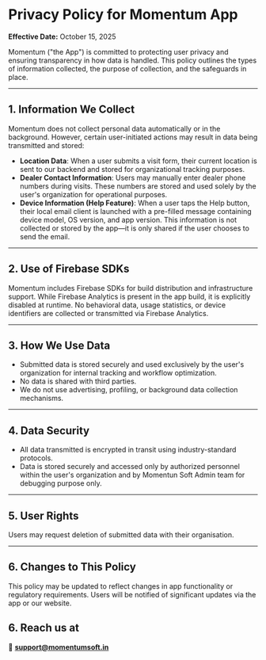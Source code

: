 # Privacy Policy for Momentum App

**Effective Date:** October 15, 2025

Momentum ("the App") is committed to protecting user privacy and ensuring transparency in how data is handled. This policy outlines the types of information collected, the purpose of collection, and the safeguards in place.

---

## 1. Information We Collect

Momentum does not collect personal data automatically or in the background. However, certain user-initiated actions may result in data being transmitted and stored:

- **Location Data**: When a user submits a visit form, their current location is sent to our backend and stored for organizational tracking purposes.
- **Dealer Contact Information**: Users may manually enter dealer phone numbers during visits. These numbers are stored and used solely by the user's organization for operational purposes.
- **Device Information (Help Feature)**: When a user taps the Help button, their local email client is launched with a pre-filled message containing device model, OS version, and app version. This information is not collected or stored by the app—it is only shared if the user chooses to send the email.

---

## 2. Use of Firebase SDKs

Momentum includes Firebase SDKs for build distribution and infrastructure support. While Firebase Analytics is present in the app build, it is explicitly disabled at runtime. No behavioral data, usage statistics, or device identifiers are collected or transmitted via Firebase Analytics.

---

## 3. How We Use Data

- Submitted data is stored securely and used exclusively by the user's organization for internal tracking and workflow optimization.
- No data is shared with third parties.
- We do not use advertising, profiling, or background data collection mechanisms.

---

## 4. Data Security

- All data transmitted is encrypted in transit using industry-standard protocols.
- Data is stored securely and accessed only by authorized personnel within the user's organization and by Momentun Soft Admin team for debugging purpose only.

---

## 5. User Rights

Users may request deletion of submitted data with their organisation.

---

## 6. Changes to This Policy

This policy may be updated to reflect changes in app functionality or regulatory requirements. Users will be notified of significant updates via the app or our website. 


## 6. Reach us at

📧 **support@momentumsoft.in**
